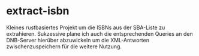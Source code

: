 # extract-isbn

Kleines rustbasiertes Projekt um die ISBNs aus der SBA-Liste zu extrahieren. Sukzessive plane ich auch die entsprechenden Queries an den DNB-Server hierüber abzuwickeln um die XML-Antworten zwischenzuspeichern für die weitere Nutzung.

